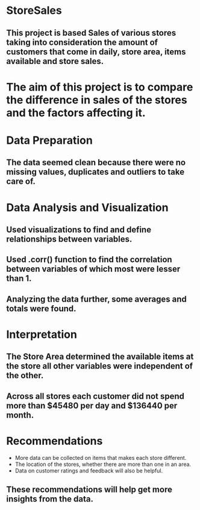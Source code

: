 # StoreSales

## This project is based Sales of various stores taking into consideration the amount of customers that come in daily, store area, items available and store sales.

# The aim of this project is to compare the difference in sales of the stores and the factors affecting it.

# Data Preparation
## The data seemed clean because there were no missing values, duplicates and outliers to take care of.

# Data Analysis and Visualization
## Used visualizations to find and define relationships between variables.
## Used .corr() function to find the correlation between variables of which most were lesser than 1.
## Analyzing the data further, some averages and totals were found.

# Interpretation
## The Store Area determined the available items at the store all other variables were independent of the other.
## Across all stores each customer did not spend more than $45480 per day and $136440 per month.

# Recommendations
* More data can be collected on items that makes each store different. 
* The location of the stores, whether there are more than one in an area.
* Data on customer ratings and feedback will also be helpful.

## These recommendations will help get more insights from the data.   
  

